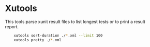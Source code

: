 # Xutools

This tools parse xunit result files to list longest tests or to print a result report.

```sh
    xutools sort-duration ./*.xml --limit 100
    xutools pretty ./*.xml
```